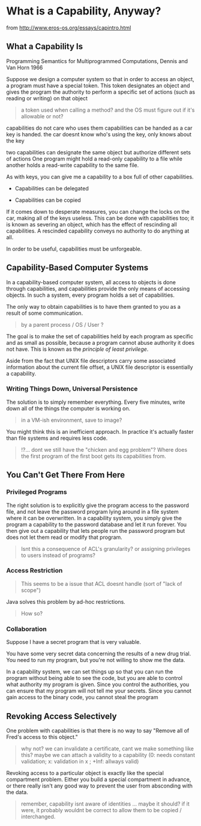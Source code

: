 # What is a Capability, Anyway?

from http://www.eros-os.org/essays/capintro.html

## What a Capability Is

Programming Semantics for Multiprogrammed Computations, Dennis and Van Horn 1966

Suppose we design a computer system so that in order to access an object, 
a program must have a special token. This token designates an object 
and gives the program the authority to perform a specific set of actions (such as reading or writing) on that object

> a token used when calling a method? and the OS must figure out if it's allowable or not?

capabilities do not care who uses them
capabilities can be handed as a car key is handed. the car doesnt know who's using the key, only knows about the key

two capabilities can designate the same object but authorize different sets of actions
One program might hold a read-only capability to a file while another holds a read-write capability to the same file.

As with keys, you can give me a capability to a box full of other capabilities.

* Capabilities can be delegated

* Capabilities can be copied

If it comes down to desperate measures, you can change the locks on the car, 
making all of the keys useless. This can be done with capabilities too; it is known as severing an object, 
which has the effect of rescinding all capabilities. A rescinded capability conveys no authority to do anything at all.

In order to be useful, capabilities must be unforgeable.

## Capability-Based Computer Systems

In a capability-based computer system, all access to objects is done through capabilities, 
and capabilities provide the only means of accessing objects. 
In such a system, every program holds a set of capabilities.

The only way to obtain capabilities is to have them granted to you as a result of some communication.

> by a parent process / OS / User ?

The goal is to make the set of capabilities held by each program as specific and as small as possible, 
because a program cannot abuse authority it does not have. This is known as the _principle of least privilege_.

Aside from the fact that UNIX file descriptors carry some associated information about the current file offset, 
a UNIX file descriptor is essentially a capability.

### Writing Things Down, Universal Persistence

The solution is to simply remember everything. Every five minutes, write down all of the things the computer is working on.

> in a VM-ish environment, save to image?

You might think this is an inefficient approach. In practice it's actually faster than file systems and requires less code.

> !?...
> dont we still have the "chicken and egg problem"?  Where does the first program of the first boot gets its capabilities from.

## You Can't Get There From Here

### Privileged Programs

The right solution is to explicitly give the program access to the password file, 
and not leave the password program lying around in a file system where it can be overwritten. 
In a capability system, you simply give the program a capability to the password database and let it run forever. 
You then give out a capability that lets people run the password program but does not let them read or modify that program.

> Isnt this a consequence of ACL's granularity? or assigning privileges to users instead of programs?

### Access Restriction

> This seems to be a issue that ACL doesnt handle (sort of "lack of scope")

Java solves this problem by ad-hoc restrictions.

> How so?

### Collaboration

Suppose I have a secret program that is very valuable.

You have some very secret data concerning the results of a new drug trial. 
You need to run my program, but you're not willing to show me the data.

In a capability system, we can set things up so that 
you can run the program without being able to see the code, but you are able to control what authority my program is given. 
Since you control the authorities, you can ensure that my program will not tell me your secrets. 
Since you cannot gain access to the binary code, you cannot steal the program

## Revoking Access Selectively

One problem with capabilities is that there is no way to say "Remove all of Fred's access to this object."

> why not? we can invalidate a certificate, cant we make something like this?
> maybe we can attach a validity to a capability (0: needs constant validation; x: validation in x <time-out>; +Inf: allways valid)

Revoking access to a particular object is exactly like the special compartment problem. 
Either you build a special compartment in advance, or there really isn't any good way to prevent the user from absconding with the data.

> remember, capability isnt aware of identities ... maybe it should? if it were, it probably wouldnt be correct to allow them to be copied / interchanged.

